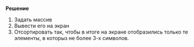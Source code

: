 **Решение**
1. Задать массив
2. Вывести его на экран
3. Отсортировать так, чтобы в итоге на экране отобразились только те элементы, в которыз не более 3-х символов.
